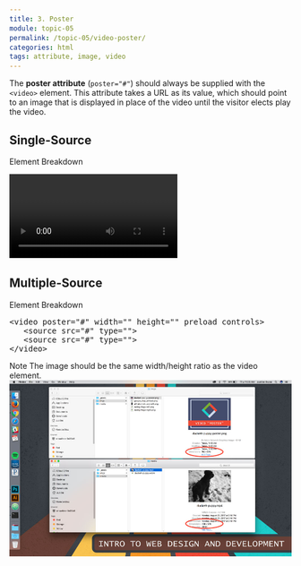 ```yaml
---
title: 3. Poster
module: topic-05
permalink: /topic-05/video-poster/
categories: html
tags: attribute, image, video
---
```


<div class="divider-heading"></div>

The **poster attribute** (`poster="#"`) should always be supplied with the `<video>` element. This attribute takes a URL as its value, which should point to an image that is displayed in place of the video until the visitor elects play the video.


## Single-Source


<div id="code-heading">Element Breakdown <i class="fas fa-battery-half"></i></div>
<pre id="breakdown-block">
<video src="#" <span class="pulsate">poster="#"</span> width="" height="" preload controls></video>
</pre>


<div class="divider-pg"></div>


## Multiple-Source


<div id="code-heading">Element Breakdown <i class="fas fa-battery-half"></i></div>
<pre id="breakdown-block">
&lt;video <span class="pulsate">poster="#"</span> width="" height="" preload controls&gt;
   &lt;source src="#" type=""&gt;
   &lt;source src="#" type=""&gt;
&lt;/video&gt;
</pre>


<div class="divider-pg"></div>


<span class="label label-info">Note</span> The image should be the same width/height ratio as the video element.
![Image of matching video and video poster sizes](../img/video-poster-sizing.png)
